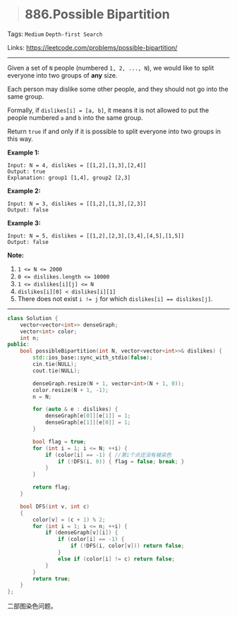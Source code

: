 > # 886.Possible Bipartition

Tags: `Medium` `Depth-first Search`

Links: https://leetcode.com/problems/possible-bipartition/

------

Given a set of `N` people (numbered `1, 2, ..., N`), we would like to split everyone into two groups of **any** size.

Each person may dislike some other people, and they should not go into the same group. 

Formally, if `dislikes[i] = [a, b]`, it means it is not allowed to put the people numbered `a` and `b` into the same group.

Return `true` if and only if it is possible to split everyone into two groups in this way.

**Example 1:**

```
Input: N = 4, dislikes = [[1,2],[1,3],[2,4]]
Output: true
Explanation: group1 [1,4], group2 [2,3]
```

**Example 2:**

```
Input: N = 3, dislikes = [[1,2],[1,3],[2,3]]
Output: false
```

**Example 3:**

```
Input: N = 5, dislikes = [[1,2],[2,3],[3,4],[4,5],[1,5]]
Output: false
```

**Note:**

1. `1 <= N <= 2000`
2. `0 <= dislikes.length <= 10000`
3. `1 <= dislikes[i][j] <= N`
4. `dislikes[i][0] < dislikes[i][1]`
5. There does not exist `i != j` for which `dislikes[i] == dislikes[j]`.

------

```c++
class Solution {
    vector<vector<int>> denseGraph;
    vector<int> color;
    int n;
public:
    bool possibleBipartition(int N, vector<vector<int>>& dislikes) {
        std::ios_base::sync_with_stdio(false);
        cin.tie(NULL);
        cout.tie(NULL);

        denseGraph.resize(N + 1, vector<int>(N + 1, 0));
        color.resize(N + 1, -1);
        n = N;

        for (auto & e : dislikes) {
            denseGraph[e[0]][e[1]] = 1;
            denseGraph[e[1]][e[0]] = 1;
        }

        bool flag = true;
        for (int i = 1; i <= N; ++i) {
            if (color[i] == -1) { //第i个点还没有被染色
                if (!DFS(i, 0)) { flag = false; break; }
            }
        }

        return flag;
    }

    bool DFS(int v, int c)
    {
        color[v] = (c + 1) % 2;
        for (int i = 1; i <= n; ++i) {
            if (denseGraph[v][i]) {
                if (color[i] == -1) {
                    if (!DFS(i, color[v])) return false;
                }
                else if (color[i] != c) return false;
            }
        }
        return true;
    }
};
```

二部图染色问题。